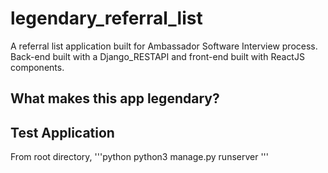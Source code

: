 # legendary_referral_list
A referral list application built for Ambassador Software Interview process. Back-end built with a Django_RESTAPI and front-end built with ReactJS components. 

## What makes this app legendary?

## Test Application
From root directory,
'''python
python3 manage.py runserver
'''
